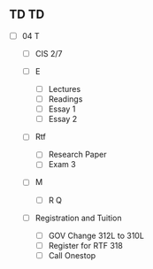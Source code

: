 ## TD TD 

- [ ] 04 T 
  - [ ] CIS 2/7
  
  - [ ] E 
    - [ ] Lectures
	- [ ] Readings
    - [ ] Essay 1
	- [ ] Essay 2
	
  - [ ] Rtf 
    - [ ] Research Paper 
	- [ ] Exam 3
	
  - [ ] M
    - [ ] R Q

  - [ ] Registration and Tuition
    - [ ] GOV Change 312L to 310L
    - [ ] Register for RTF 318
	- [ ] Call Onestop 
